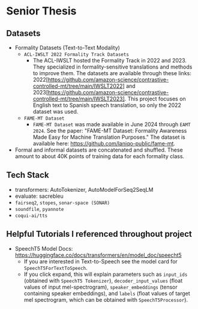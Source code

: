 # Senior Thesis

## Datasets
- Formality Datasets (Text-to-Text Modality)
    - `ACL-IWSLT 2022 Formality Track Datasets`
        - The ACL-IWSLT hosted the Formality Track in 2022 and 2023. They specialized in formality-sensitive translations and methods to improve them. The datasets are available through these links: 2022[https://github.com/amazon-science/contrastive-controlled-mt/tree/main/IWSLT2022] and 2023[https://github.com/amazon-science/contrastive-controlled-mt/tree/main/IWSLT2023]. This project focuses on English text to Spanish speech translation, so only the 2022 dataset was used.
    - `FAME-MT Dataset`
        - `FAME-MT Dataset` was made available in June 2024 through `EAMT 2024`. See the paper: "FAME-MT Dataset: Formality Awareness Made Easy for Machine Translation Purposes." The dataset is available here: https://github.com/laniqo-public/fame-mt.
- Formal and informal datasets are concatenated and shuffled. These amount to about 40K points of training data for each formality class.

## Tech Stack
- transformers: AutoTokenizer, AutoModelForSeq2SeqLM
- evaluate: sacrebleu
- `fairseq2`, `stopes`, `sonar-space (SONAR)`
- `soundfile`, `pyannote`
- `coqui-ai/tts`

## Helpful Tutorials I referenced throughout project
- SpeechT5 Model Docs: https://huggingface.co/docs/transformers/en/model_doc/speecht5
    - If you are interested in Text-to-Speech see the model card for `SpeechT5ForTextToSpeech`.
    - If you click expand, this will explain parameters such as `input_ids` (obtained with `SpeechT5 Tokenizer`), `decoder_input_values` (float values of input mel-spectrogram), `speaker_embeddings` (tensor containing speaker embeddings), and `labels` (float values of target mel spectrogram, which can be obtained with `SpeechT5Processor`).
